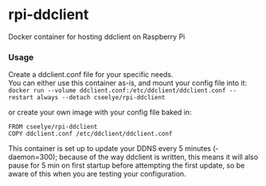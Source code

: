 # rpi-ddclient
Docker container for hosting ddclient on Raspberry Pi

### Usage
Create a ddclient.conf file for your specific needs.  
You can either use this container as-is, and mount your config file into it:  
```docker run --volume ddclient.conf:/etc/ddclient/ddclient.conf --restart always --detach cseelye/rpi-ddclient```

or create your own image with your config file baked in:
```
FROM cseelye/rpi-ddclient
COPY ddclient.conf /etc/ddclient/ddclient.conf
```

This container is set up to update your DDNS every 5 minutes (-daemon=300); because of the way ddclient is written, this means it will also pause for 5 min on first startup before attempting the first update, so be aware of this when you are testing your configuration.

